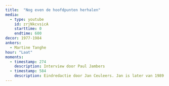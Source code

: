 ```yaml
---
title:  "Nog even de hoofdpunten herhalen"
media:
  - type: youtube
    id: zrjNkcvsicA
    starttime: 0
    endtime: 600
decor: 1977-1984
ankers:
  - Martine Tanghe
hour: "Laat"
moments:
  - timestamp: 274
    description: Interview door Paul Jambers
  - timestamp: 584
    description: Eindredactie door Jan Ceuleers. Jan is later van 1989 tot 1996 directeur-generaal van de BRT.
---
```

